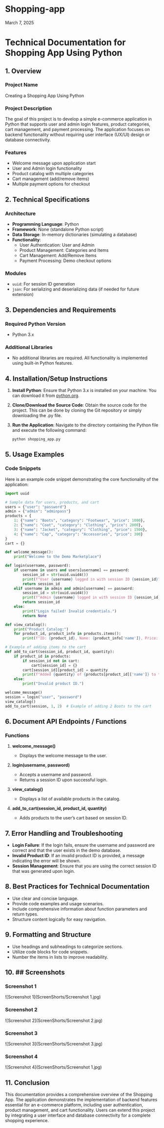# Shopping-app

March 7, 2025

# Technical Documentation for Shopping App Using Python

## 1. Overview

### Project Name
Creating a Shopping App Using Python

### Project Description
The goal of this project is to develop a simple e-commerce application in Python that supports user and admin login features, product categories, cart management, and payment processing. The application focuses on backend functionality without requiring user interface (UX/UI) design or database connectivity.

### Features
- Welcome message upon application start
- User and Admin login functionality
- Product catalog with multiple categories
- Cart management (add/remove items)
- Multiple payment options for checkout

## 2. Technical Specifications

### Architecture
- **Programming Language**: Python
- **Framework**: None (standalone Python script)
- **Data Storage**: In-memory dictionaries (simulating a database)
- **Functionality**:
  - User Authentication: User and Admin
  - Product Management: Categories and Items
  - Cart Management: Add/Remove Items
  - Payment Processing: Demo checkout options

### Modules
- `uuid`: For session ID generation
- `json`: For serializing and deserializing data (if needed for future extension)

## 3. Dependencies and Requirements

### Required Python Version
- Python 3.x

### Additional Libraries
- No additional libraries are required. All functionality is implemented using built-in Python features.

## 4. Installation/Setup Instructions

1. **Install Python**: Ensure that Python 3.x is installed on your machine. You can download it from [python.org](https://www.python.org/downloads/).
   
2. **Clone/Download the Source Code**: Obtain the source code for the project. This can be done by cloning the Git repository or simply downloading the .py file.
   
3. **Run the Application**: Navigate to the directory containing the Python file and execute the following command:
   ```bash
   python shopping_app.py
   ```

## 5. Usage Examples

### Code Snippets
Here is an example code snippet demonstrating the core functionality of the application:

```python
import uuid

# Sample data for users, products, and cart
users = {"user": "password"}
admin = {"admin": "adminpass"}
products = {
    1: {"name": "Boots", "category": "Footwear", "price": 1000},
    2: {"name": "Coat", "category": "Clothing", "price": 2000},
    3: {"name": "Jacket", "category": "Clothing", "price": 1500},
    4: {"name": "Cap", "category": "Accessories", "price": 300}
}
cart = {}

def welcome_message():
    print("Welcome to the Demo Marketplace")

def login(username, password):
    if username in users and users[username] == password:
        session_id = str(uuid.uuid4())
        print(f"User {username} logged in with session ID {session_id}")
        return session_id
    elif username in admin and admin[username] == password:
        session_id = str(uuid.uuid4())
        print(f"Admin {username} logged in with session ID {session_id}")
        return session_id
    else:
        print("Login failed! Invalid credentials.")
        return None

def view_catalog():
    print("Product Catalog:")
    for product_id, product_info in products.items():
        print(f"ID: {product_id}, Name: {product_info['name']}, Price: Rs. {product_info['price']}")

# Example of adding items to the cart
def add_to_cart(session_id, product_id, quantity):
    if product_id in products:
        if session_id not in cart:
            cart[session_id] = {}
        cart[session_id][product_id] = quantity
        print(f"Added {quantity} of {products[product_id]['name']} to the cart.")
    else:
        print("Invalid product ID.")

welcome_message()
session = login("user", "password")
view_catalog()
add_to_cart(session, 1, 2)  # Example of adding 2 Boots to the cart
```

## 6. Document API Endpoints / Functions

### Functions

1. **welcome_message()**
   - Displays the welcome message to the user.
   
2. **login(username, password)**
   - Accepts a username and password.
   - Returns a session ID upon successful login.

3. **view_catalog()**
   - Displays a list of available products in the catalog.

4. **add_to_cart(session_id, product_id, quantity)**
   - Adds products to the user’s cart based on session ID.

## 7. Error Handling and Troubleshooting

- **Login Failure**: If the login fails, ensure the username and password are correct and that the user exists in the demo database.
- **Invalid Product ID**: If an invalid product ID is provided, a message indicating the error will be shown.
- **Session Management**: Ensure that you are using the correct session ID that was generated upon login. 

## 8. Best Practices for Technical Documentation

- Use clear and concise language.
- Provide code examples and usage scenarios.
- Include comprehensive information about function parameters and return types.
- Structure content logically for easy navigation.

## 9. Formatting and Structure

- Use headings and subheadings to categorize sections.
- Utilize code blocks for code snippets.
- Number the items in lists to improve readability.

## 10. ## Screenshots

### Screenshot 1
![Screenshot 1](ScreenShorts/Screenshot 1.jpg)

### Screenshot 2
![Screenshot 2](ScreenShorts/Screenshot 2.jpg)

### Screenshot 3
![Screenshot 3](ScreenShorts/Screenshot 3.jpg)

### Screenshot 4
![Screenshot 4](ScreenShorts/Screenshot 1.jpg)



## 11. Conclusion

This documentation provides a comprehensive overview of the Shopping App. The application demonstrates the implementation of backend features essential for an e-commerce platform, including user authentication, product management, and cart functionality. Users can extend this project by integrating a user interface and database connectivity for a complete shopping experience.
